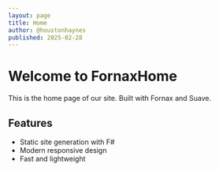 ```yaml
---
layout: page
title: Home
author: @houstonhaynes
published: 2025-02-28
---
```

# Welcome to FornaxHome

This is the home page of our site. Built with Fornax and Suave.

## Features

- Static site generation with F#
- Modern responsive design
- Fast and lightweight